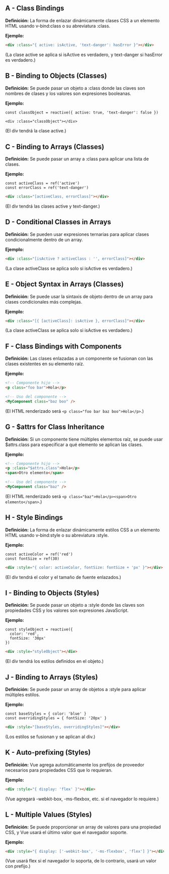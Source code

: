 ## A - Class Bindings

**Definición:** La forma de enlazar dinámicamente clases CSS a un elemento HTML usando v-bind:class o su abreviatura :class.

**Ejemplo:**

```html
<div :class="{ active: isActive, 'text-danger': hasError }"></div>
```

(La clase active se aplica si isActive es verdadero, y text-danger si hasError es verdadero.)

## B - Binding to Objects (Classes)

**Definición:** Se puede pasar un objeto a :class donde las claves son nombres de clases y los valores son expresiones booleanas.

**Ejemplo:**

```html
const classObject = reactive({ active: true, 'text-danger': false })
```

```Js
<div :class="classObject"></div>
```

(El div tendrá la clase active.)

## C - Binding to Arrays (Classes)

**Definición:** Se puede pasar un array a :class para aplicar una lista de clases.

**Ejemplo:**

```Js
const activeClass = ref('active')
const errorClass = ref('text-danger')
```

```html
<div :class="[activeClass, errorClass]"></div>
```

(El div tendrá las clases active y text-danger.)

## D - Conditional Classes in Arrays

**Definición:** Se pueden usar expresiones ternarias para aplicar clases condicionalmente dentro de un array.

**Ejemplo:**

```html
<div :class="[isActive ? activeClass : '', errorClass]"></div>
```

(La clase activeClass se aplica solo si isActive es verdadero.)

## E - Object Syntax in Arrays (Classes)

**Definición:** Se puede usar la sintaxis de objeto dentro de un array para clases condicionales más complejas.

**Ejemplo:**

```html
<div :class="[{ [activeClass]: isActive }, errorClass]"></div>
```

(La clase activeClass se aplica solo si isActive es verdadero.)

## F - Class Bindings with Components

**Definición:** Las clases enlazadas a un componente se fusionan con las clases existentes en su elemento raíz.

**Ejemplo:**

```html
<!-- Componente hijo -->
<p class="foo bar">Hola</p>
```

```html
<!-- Uso del componente -->
<MyComponent class="baz boo" />
```

(El HTML renderizado será `<p class="foo bar baz boo">Hola</p>`.)

## G - $attrs for Class Inheritance

**Definición:** Si un componente tiene múltiples elementos raíz, se puede usar $attrs.class para especificar a qué elemento se aplican las clases.

**Ejemplo:**

```html
<!-- Componente hijo -->
<p :class="$attrs.class">Hola</p>
<span>Otro elemento</span>
```

```html
<!-- Uso del componente -->
<MyComponent class="baz" />
```

(El HTML renderizado será `<p class="baz">Hola</p><span>Otro elemento</span>`.)

## H - Style Bindings

**Definición:** La forma de enlazar dinámicamente estilos CSS a un elemento HTML usando v-bind:style o su abreviatura :style.

**Ejemplo:**

```Js
const activeColor = ref('red')
const fontSize = ref(30)
```

```html
<div :style="{ color: activeColor, fontSize: fontSize + 'px' }"></div>
```

(El div tendrá el color y el tamaño de fuente enlazados.)

## I - Binding to Objects (Styles)

**Definición:** Se puede pasar un objeto a :style donde las claves son propiedades CSS y los valores son expresiones JavaScript.

**Ejemplo:**

```Js
const styleObject = reactive({
  color: 'red',
  fontSize: '30px'
})
```

```html
<div :style="styleObject"></div>
```

(El div tendrá los estilos definidos en el objeto.)

## J - Binding to Arrays (Styles)

**Definición:** Se puede pasar un array de objetos a :style para aplicar múltiples estilos.

**Ejemplo:**

```Js
const baseStyles = { color: 'blue' }
const overridingStyles = { fontSize: '20px' }
```

```html
<div :style="[baseStyles, overridingStyles]"></div>
```

(Los estilos se fusionan y se aplican al div.)

## K - Auto-prefixing (Styles)

**Definición:** Vue agrega automáticamente los prefijos de proveedor necesarios para propiedades CSS que lo requieran.

**Ejemplo:**

```html
<div :style="{ display: 'flex' }"></div>
```

(Vue agregará -webkit-box, -ms-flexbox, etc. si el navegador lo requiere.)

## L - Multiple Values (Styles)

**Definición:** Se puede proporcionar un array de valores para una propiedad CSS, y Vue usará el último valor que el navegador soporte.

**Ejemplo:**

```html
<div :style="{ display: ['-webkit-box', '-ms-flexbox', 'flex'] }"></div>
```

(Vue usará flex si el navegador lo soporta, de lo contrario, usará un valor con prefijo.)
